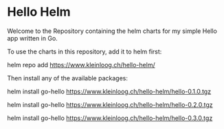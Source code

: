 # Hello Helm

Welcome to the Repository containing the helm charts for my simple Hello app written in Go.

To use the charts in this repository, add it to helm first:

helm repo add https://www.kleinloog.ch/hello-helm/

Then install any of the available packages:

helm install go-hello https://www.kleinloog.ch/hello-helm/hello-0.1.0.tgz

helm install go-hello https://www.kleinloog.ch/hello-helm/hello-0.2.0.tgz

helm install go-hello https://www.kleinloog.ch/hello-helm/hello-0.3.0.tgz

